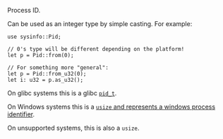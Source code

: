 Process ID.

Can be used as an integer type by simple casting. For example:

```
use sysinfo::Pid;

// 0's type will be different depending on the platform!
let p = Pid::from(0);

// For something more "general":
let p = Pid::from_u32(0);
let i: u32 = p.as_u32();
```

On glibc systems this is a glibc [`pid_t`](https://www.gnu.org/software/libc/manual/html_node/Process-Identification.html).

On Windows systems this is a [`usize` and represents a windows process identifier](https://docs.microsoft.com/en-us/windows/win32/procthread/process-handles-and-identifiers).

On unsupported systems, this is also a `usize`.
